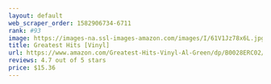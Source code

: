 ```yaml
---
layout: default 
﻿web_scraper_order: 1582906734-6711
rank: #93
image: https://images-na.ssl-images-amazon.com/images/I/61V1Jz78x6L.jpg
title: Greatest Hits [Vinyl]
url: https://www.amazon.com/Greatest-Hits-Vinyl-Al-Green/dp/B0028ERC02/ref=zg_mw_music_93?_encoding=UTF8&psc=1&refRID=X8V12YXMQG7N6EH1X8Q3
reviews: 4.7 out of 5 stars
price: $15.36 
---
```

